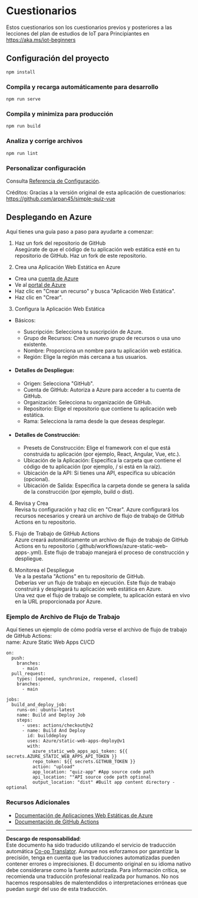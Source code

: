 <!--
CO_OP_TRANSLATOR_METADATA:
{
  "original_hash": "2a459ea9177fb0508ca96068ae1009d2",
  "translation_date": "2025-08-26T15:57:16+00:00",
  "source_file": "quiz-app/README.md",
  "language_code": "es"
}
-->
# Cuestionarios

Estos cuestionarios son los cuestionarios previos y posteriores a las lecciones del plan de estudios de IoT para Principiantes en https://aka.ms/iot-beginners

## Configuración del proyecto

```
npm install
```

### Compila y recarga automáticamente para desarrollo

```
npm run serve
```

### Compila y minimiza para producción

```
npm run build
```

### Analiza y corrige archivos

```
npm run lint
```

### Personalizar configuración

Consulta [Referencia de Configuración](https://cli.vuejs.org/config/).

Créditos: Gracias a la versión original de esta aplicación de cuestionarios: https://github.com/arpan45/simple-quiz-vue

## Desplegando en Azure

Aquí tienes una guía paso a paso para ayudarte a comenzar:

1. Haz un fork del repositorio de GitHub  
Asegúrate de que el código de tu aplicación web estática esté en tu repositorio de GitHub. Haz un fork de este repositorio.

2. Crea una Aplicación Web Estática en Azure  
- Crea una [cuenta de Azure](http://azure.microsoft.com)  
- Ve al [portal de Azure](https://portal.azure.com)  
- Haz clic en "Crear un recurso" y busca "Aplicación Web Estática".  
- Haz clic en "Crear".  

3. Configura la Aplicación Web Estática  
- Básicos:  
  - Suscripción: Selecciona tu suscripción de Azure.  
  - Grupo de Recursos: Crea un nuevo grupo de recursos o usa uno existente.  
  - Nombre: Proporciona un nombre para tu aplicación web estática.  
  - Región: Elige la región más cercana a tus usuarios.  

- #### Detalles de Despliegue:  
  - Origen: Selecciona "GitHub".  
  - Cuenta de GitHub: Autoriza a Azure para acceder a tu cuenta de GitHub.  
  - Organización: Selecciona tu organización de GitHub.  
  - Repositorio: Elige el repositorio que contiene tu aplicación web estática.  
  - Rama: Selecciona la rama desde la que deseas desplegar.  

- #### Detalles de Construcción:  
  - Presets de Construcción: Elige el framework con el que está construida tu aplicación (por ejemplo, React, Angular, Vue, etc.).  
  - Ubicación de la Aplicación: Especifica la carpeta que contiene el código de tu aplicación (por ejemplo, / si está en la raíz).  
  - Ubicación de la API: Si tienes una API, especifica su ubicación (opcional).  
  - Ubicación de Salida: Especifica la carpeta donde se genera la salida de la construcción (por ejemplo, build o dist).  

4. Revisa y Crea  
Revisa tu configuración y haz clic en "Crear". Azure configurará los recursos necesarios y creará un archivo de flujo de trabajo de GitHub Actions en tu repositorio.  

5. Flujo de Trabajo de GitHub Actions  
Azure creará automáticamente un archivo de flujo de trabajo de GitHub Actions en tu repositorio (.github/workflows/azure-static-web-apps-<nombre>.yml). Este flujo de trabajo manejará el proceso de construcción y despliegue.  

6. Monitorea el Despliegue  
Ve a la pestaña "Actions" en tu repositorio de GitHub.  
Deberías ver un flujo de trabajo en ejecución. Este flujo de trabajo construirá y desplegará tu aplicación web estática en Azure.  
Una vez que el flujo de trabajo se complete, tu aplicación estará en vivo en la URL proporcionada por Azure.  

### Ejemplo de Archivo de Flujo de Trabajo  

Aquí tienes un ejemplo de cómo podría verse el archivo de flujo de trabajo de GitHub Actions:  
name: Azure Static Web Apps CI/CD  
```
on:
  push:
    branches:
      - main
  pull_request:
    types: [opened, synchronize, reopened, closed]
    branches:
      - main

jobs:
  build_and_deploy_job:
    runs-on: ubuntu-latest
    name: Build and Deploy Job
    steps:
      - uses: actions/checkout@v2
      - name: Build And Deploy
        id: builddeploy
        uses: Azure/static-web-apps-deploy@v1
        with:
          azure_static_web_apps_api_token: ${{ secrets.AZURE_STATIC_WEB_APPS_API_TOKEN }}
          repo_token: ${{ secrets.GITHUB_TOKEN }}
          action: "upload"
          app_location: "quiz-app" #App source code path
          api_location: ""API source code path optional
          output_location: "dist" #Built app content directory - optional
```  

### Recursos Adicionales  
- [Documentación de Aplicaciones Web Estáticas de Azure](https://learn.microsoft.com/azure/static-web-apps/getting-started)  
- [Documentación de GitHub Actions](https://docs.github.com/actions/use-cases-and-examples/deploying/deploying-to-azure-static-web-app)  

---

**Descargo de responsabilidad**:  
Este documento ha sido traducido utilizando el servicio de traducción automática [Co-op Translator](https://github.com/Azure/co-op-translator). Aunque nos esforzamos por garantizar la precisión, tenga en cuenta que las traducciones automatizadas pueden contener errores o imprecisiones. El documento original en su idioma nativo debe considerarse como la fuente autorizada. Para información crítica, se recomienda una traducción profesional realizada por humanos. No nos hacemos responsables de malentendidos o interpretaciones erróneas que puedan surgir del uso de esta traducción.
